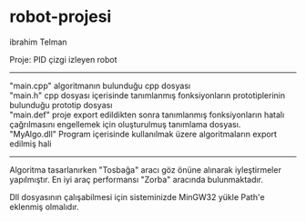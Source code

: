 # robot-projesi

ibrahim Telman</br>

Proje: PID çizgi izleyen robot</br>

<hr>

"main.cpp" algoritmanın bulunduğu cpp dosyası <br>
"main.h" cpp dosyası içerisinde tanımlanmış fonksiyonların prototiplerinin bulunduğu prototip dosyası <br>
"main.def" proje export edildikten sonra tanımlanmış fonksiyonların hatalı çağrılmasını engellemek için oluşturulmuş tanımlama dosyası. <br>
"MyAlgo.dll" Program içerisinde kullanılmak üzere algoritmaların export edilmiş hali <br>

<hr>

<p>Algoritma tasarlanırken "Tosbağa" aracı göz önüne alınarak iyleştirmeler yapılmıştır. En iyi araç performansı "Zorba" aracında bulunmaktadır.</p>
<p>Dll dosyasının çalışabilmesi için sisteminizde MinGW32 yükle Path'e eklenmiş olmalıdır.</p>

